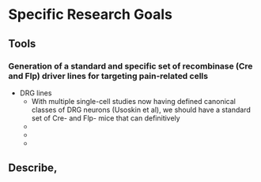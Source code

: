 # Specific Research Goals

## Tools

### Generation of a standard and specific set of recombinase (Cre and Flp) driver lines for targeting pain-related cells
- DRG lines
    - With multiple single-cell studies now having defined canonical classes of DRG neurons (Usoskin et al), we should have a standard set of Cre- and Flp- mice that can definitively 
    - 
    - 
    - 

## Describe,

